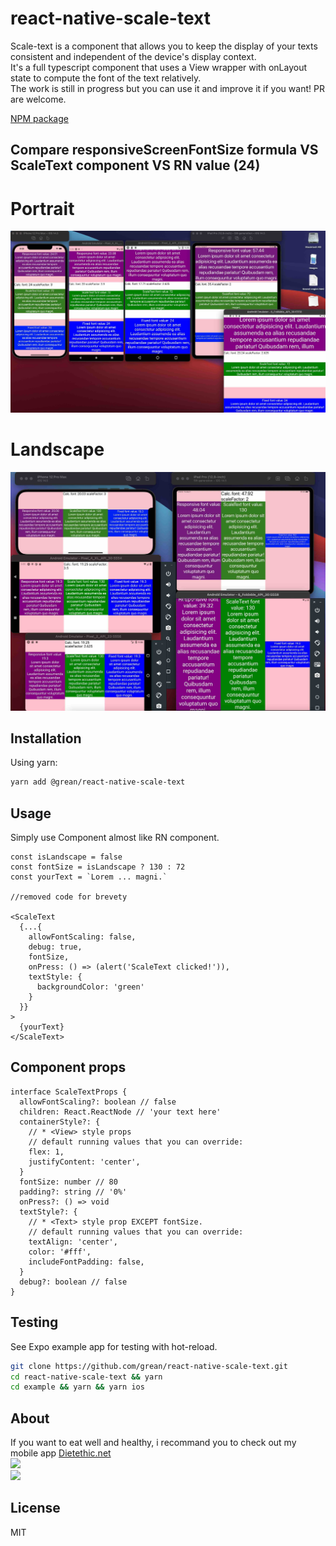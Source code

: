 # react-native-scale-text
Scale-text is a component that allows you to keep the display of your texts consistent and independent of the device's display context.<br/>
It's a full typescript component that uses a View wrapper with onLayout state to compute the font of the text relatively.<br/>
The work is still in progress but you can use it and improve it if you want! PR are welcome.

[NPM package](https://www.npmjs.com/package/@grean/react-native-scale-text)

## Compare responsiveScreenFontSize formula VS ScaleText component VS RN value (24) 
# Portrait
![Examples in protrait](./assets/portrait.jpg)
# Landscape
![Example in landscape](./assets/landscape.jpg)

## Installation
Using yarn:

```sh
yarn add @grean/react-native-scale-text
```

## Usage
Simply use <ScaleText> Component almost like RN <Text> component.

```tsx
const isLandscape = false
const fontSize = isLandscape ? 130 : 72
const yourText = `Lorem ... magni.`

//removed code for brevety

<ScaleText
  {...{
    allowFontScaling: false,
    debug: true,
    fontSize,
    onPress: () => (alert('ScaleText clicked!')),
    textStyle: {
      backgroundColor: 'green'
    }
  }}
>
  {yourText}
</ScaleText>
```

## Component props
```tsx
interface ScaleTextProps {
  allowFontScaling?: boolean // false
  children: React.ReactNode // 'your text here'
  containerStyle?: {
    // * <View> style props
    // default running values that you can override:
    flex: 1,
    justifyContent: 'center',
  }
  fontSize: number // 80
  padding?: string // '0%'
  onPress?: () => void
  textStyle?: {
    // * <Text> style prop EXCEPT fontSize.
    // default running values that you can override:
    textAlign: 'center',
    color: '#fff',
    includeFontPadding: false,
  }
  debug?: boolean // false
}
```

## Testing
See Expo example app for testing with hot-reload.
```sh
git clone https://github.com/grean/react-native-scale-text.git
cd react-native-scale-text && yarn
cd example && yarn && yarn ios
```

## About
If you want to eat well and healthy, i recommand you to check out my mobile app [Dietethic.net](https://dietethic.net)<br/>
<a align="center" href="https://github.com/grean?tab=followers">
  <img src="https://img.shields.io/github/followers/grean?label=Follow%20%40grean&style=social" />
</a>
<br />
<a align="center" href="https://twitter.com/reanGuillaume">
  <img src="https://img.shields.io/twitter/follow/reanGuillaume?label=Follow%20%40reanGuillaume&style=social" />
</a>

## License 
MIT
